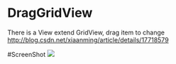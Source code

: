 DragGridView
============
There is a View extend GridView, drag item to change
http://blog.csdn.net/xiaanming/article/details/17718579

#ScreenShot
![](https://github.com/xiaanming/DragGridView/blob/master/DragGridView/DragGridViewDemo.gif)
